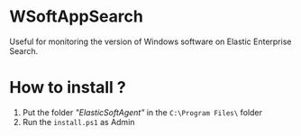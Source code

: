 # WSoftAppSearch
Useful for monitoring the version of Windows software on Elastic Enterprise Search.

# How to install ?
1. Put the folder *"ElasticSoftAgent"* in the ```C:\Program Files\``` folder
2. Run the ```install.ps1``` as Admin
